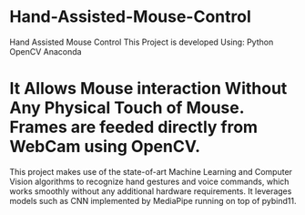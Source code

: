 # Hand-Assisted-Mouse-Control
Hand Assisted Mouse Control
This Project is developed Using:
Python
OpenCV 
Anaconda

# It Allows Mouse interaction Without Any Physical Touch of Mouse. Frames are feeded directly from WebCam using OpenCV.
This project makes use of the state-of-art Machine Learning and Computer Vision algorithms to recognize hand gestures and voice commands, which works smoothly without any additional hardware requirements. It leverages models such as CNN implemented by MediaPipe running on top of pybind11. 
